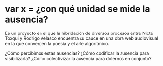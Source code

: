 # var x = ¿con qué unidad se mide la ausencia?

 Es un proyecto en el que la hibridación de diversos procesos entre Nicté Toxqui y Rodrigo Velasco encuentra su cauce en una obra web audiovisual en la que convergen la poesía y el arte algorítmico.

 ¿Cómo percibimos estas ausencias? ¿Cómo codificar la ausencia para visibilizarla? ¿Cómo colectivizar la ausencia para dolernos en conjunto?  
